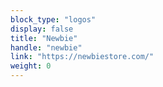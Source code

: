 ```yaml
---
block_type: "logos"
display: false
title: "Newbie"
handle: "newbie"
link: "https://newbiestore.com/"
weight: 0
---
```


